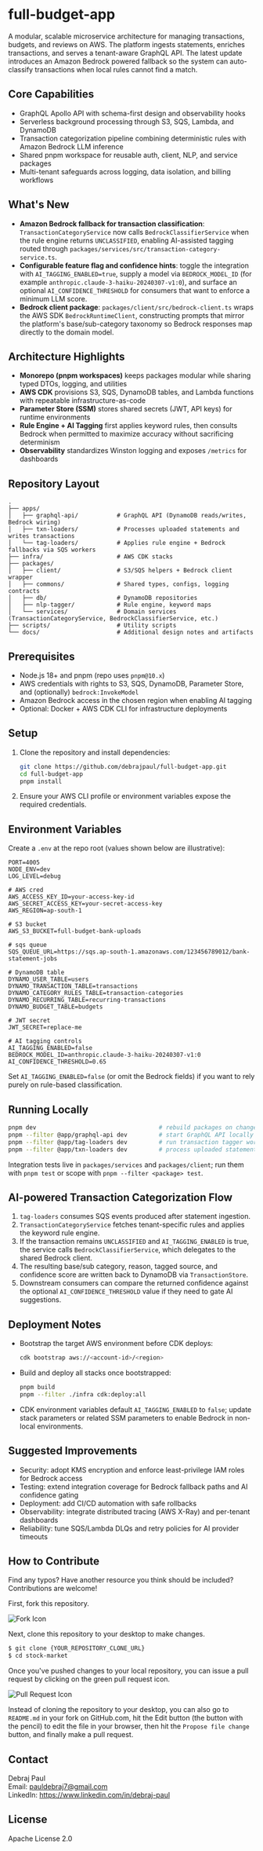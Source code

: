 # full-budget-app

A modular, scalable microservice architecture for managing transactions, budgets, and reviews on AWS. The platform ingests statements, enriches transactions, and serves a tenant-aware GraphQL API. The latest update introduces an Amazon Bedrock powered fallback so the system can auto-classify transactions when local rules cannot find a match.

## Core Capabilities
- GraphQL Apollo API with schema-first design and observability hooks
- Serverless background processing through S3, SQS, Lambda, and DynamoDB
- Transaction categorization pipeline combining deterministic rules with Amazon Bedrock LLM inference
- Shared pnpm workspace for reusable auth, client, NLP, and service packages
- Multi-tenant safeguards across logging, data isolation, and billing workflows

## What's New
- **Amazon Bedrock fallback for transaction classification**: `TransactionCategoryService` now calls `BedrockClassifierService` when the rule engine returns `UNCLASSIFIED`, enabling AI-assisted tagging routed through `packages/services/src/transaction-category-service.ts`.
- **Configurable feature flag and confidence hints**: toggle the integration with `AI_TAGGING_ENABLED=true`, supply a model via `BEDROCK_MODEL_ID` (for example `anthropic.claude-3-haiku-20240307-v1:0`), and surface an optional `AI_CONFIDENCE_THRESHOLD` for consumers that want to enforce a minimum LLM score.
- **Bedrock client package**: `packages/client/src/bedrock-client.ts` wraps the AWS SDK `BedrockRuntimeClient`, constructing prompts that mirror the platform's base/sub-category taxonomy so Bedrock responses map directly to the domain model.

## Architecture Highlights
- **Monorepo (pnpm workspaces)** keeps packages modular while sharing typed DTOs, logging, and utilities
- **AWS CDK** provisions S3, SQS, DynamoDB tables, and Lambda functions with repeatable infrastructure-as-code
- **Parameter Store (SSM)** stores shared secrets (JWT, API keys) for runtime environments
- **Rule Engine + AI Tagging** first applies keyword rules, then consults Bedrock when permitted to maximize accuracy without sacrificing determinism
- **Observability** standardizes Winston logging and exposes `/metrics` for dashboards

## Repository Layout
```
.
├── apps/
│   ├── graphql-api/           # GraphQL API (DynamoDB reads/writes, Bedrock wiring)
│   ├── txn-loaders/           # Processes uploaded statements and writes transactions
│   └── tag-loaders/           # Applies rule engine + Bedrock fallbacks via SQS workers
├── infra/                     # AWS CDK stacks
├── packages/
│   ├── client/                # S3/SQS helpers + Bedrock client wrapper
│   ├── commons/               # Shared types, configs, logging contracts
│   ├── db/                    # DynamoDB repositories
│   ├── nlp-tagger/            # Rule engine, keyword maps
│   └── services/              # Domain services (TransactionCategoryService, BedrockClassifierService, etc.)
├── scripts/                   # Utility scripts
└── docs/                      # Additional design notes and artifacts
```

## Prerequisites
- Node.js 18+ and pnpm (repo uses `pnpm@10.x`)
- AWS credentials with rights to S3, SQS, DynamoDB, Parameter Store, and (optionally) `bedrock:InvokeModel`
- Amazon Bedrock access in the chosen region when enabling AI tagging
- Optional: Docker + AWS CDK CLI for infrastructure deployments

## Setup
1. Clone the repository and install dependencies:
   ```bash
   git clone https://github.com/debrajpaul/full-budget-app.git
   cd full-budget-app
   pnpm install
   ```
2. Ensure your AWS CLI profile or environment variables expose the required credentials.

## Environment Variables
Create a `.env` at the repo root (values shown below are illustrative):
```
PORT=4005
NODE_ENV=dev
LOG_LEVEL=debug

# AWS cred
AWS_ACCESS_KEY_ID=your-access-key-id
AWS_SECRET_ACCESS_KEY=your-secret-access-key
AWS_REGION=ap-south-1

# S3 bucket
AWS_S3_BUCKET=full-budget-bank-uploads

# sqs queue
SQS_QUEUE_URL=https://sqs.ap-south-1.amazonaws.com/123456789012/bank-statement-jobs

# DynamoDB table
DYNAMO_USER_TABLE=users
DYNAMO_TRANSACTION_TABLE=transactions
DYNAMO_CATEGORY_RULES_TABLE=transaction-categories
DYNAMO_RECURRING_TABLE=recurring-transactions
DYNAMO_BUDGET_TABLE=budgets

# JWT secret
JWT_SECRET=replace-me

# AI tagging controls
AI_TAGGING_ENABLED=false
BEDROCK_MODEL_ID=anthropic.claude-3-haiku-20240307-v1:0
AI_CONFIDENCE_THRESHOLD=0.65
```
Set `AI_TAGGING_ENABLED=false` (or omit the Bedrock fields) if you want to rely purely on rule-based classification.

## Running Locally
```bash
pnpm dev                                   # rebuild packages on change
pnpm --filter @app/graphql-api dev         # start GraphQL API locally
pnpm --filter @app/tag-loaders dev         # run transaction tagger worker
pnpm --filter @app/txn-loaders dev         # process uploaded statements
```

Integration tests live in `packages/services` and `packages/client`; run them with `pnpm test` or scope with `pnpm --filter <package> test`.

## AI-powered Transaction Categorization Flow
1. `tag-loaders` consumes SQS events produced after statement ingestion.
2. `TransactionCategoryService` fetches tenant-specific rules and applies the keyword rule engine.
3. If the transaction remains `UNCLASSIFIED` and `AI_TAGGING_ENABLED` is true, the service calls `BedrockClassifierService`, which delegates to the shared Bedrock client.
4. The resulting base/sub category, reason, tagged source, and confidence score are written back to DynamoDB via `TransactionStore`.
5. Downstream consumers can compare the returned confidence against the optional `AI_CONFIDENCE_THRESHOLD` value if they need to gate AI suggestions.

## Deployment Notes
- Bootstrap the target AWS environment before CDK deploys:
  ```bash
  cdk bootstrap aws://<account-id>/<region>
  ```
- Build and deploy all stacks once bootstrapped:
  ```bash
  pnpm build
  pnpm --filter ./infra cdk:deploy:all
  ```
- CDK environment variables default `AI_TAGGING_ENABLED` to `false`; update stack parameters or related SSM parameters to enable Bedrock in non-local environments.

## Suggested Improvements
- Security: adopt KMS encryption and enforce least-privilege IAM roles for Bedrock access
- Testing: extend integration coverage for Bedrock fallback paths and AI confidence gating
- Deployment: add CI/CD automation with safe rollbacks
- Observability: integrate distributed tracing (AWS X-Ray) and per-tenant dashboards
- Reliability: tune SQS/Lambda DLQs and retry policies for AI provider timeouts

## How to Contribute

Find any typos? Have another resource you think should be included? Contributions are welcome!

First, fork this repository.

![Fork Icon](.github/images/fork-icon.png)

Next, clone this repository to your desktop to make changes.

```sh
$ git clone {YOUR_REPOSITORY_CLONE_URL}
$ cd stock-market
```

Once you've pushed changes to your local repository, you can issue a pull request by clicking on the green pull request icon.

![Pull Request Icon](.github/images/pull-request-icon.png)

Instead of cloning the repository to your desktop, you can also go to `README.md` in your fork on GitHub.com, hit the Edit button (the button with the pencil) to edit the file in your browser, then hit the `Propose file change` button, and finally make a pull request.

## Contact
Debraj Paul  
Email: pauldebraj7@gmail.com  
LinkedIn: https://www.linkedin.com/in/debraj-paul

## License
Apache License 2.0
